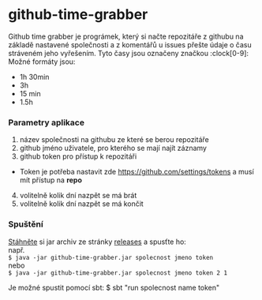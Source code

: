 # github-time-grabber

Github time grabber je prográmek, který si načte repozitáře z githubu na základě nastavené společnosti a z komentářů u issues přešte údaje o času stráveném jeho vyřešením. Tyto časy jsou označeny značkou :clock[0-9]:
Možné formáty jsou:
- 1h 30min
- 3h
- 15 min
- 1.5h

### Parametry aplikace
 1. název společnosti na githubu ze které se berou repozitáře
 2. github jméno uživatele, pro kterého se mají najít záznamy
 3. github token pro přístup k repozitáři
  - Token je potřeba nastavit zde https://github.com/settings/tokens a musí mít přístup na __repo__
 4. volitelně kolik dní nazpět se má brát
 5. volitelně kolik dní nazpět se má končit

### Spuštění
[Stáhněte](https://github.com/xjacka/github-time-grabber/releases/download/0.2/github-time-grabber.jar) si jar archiv ze stránky [releases](https://github.com/xjacka/github-time-grabber/releases) a spusťte ho:    
např.    
`$ java -jar github-time-grabber.jar spolecnost jmeno token`    
nebo    
`$ java -jar github-time-grabber.jar spolecnost jmeno token 2 1`

Je možné spustit pomocí sbt:
$ sbt "run spolecnost name token"
